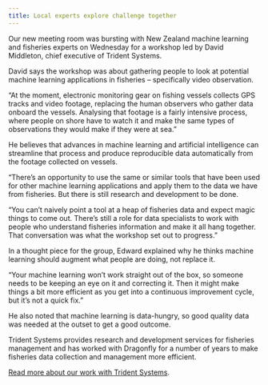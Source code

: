 ```yaml
---
title: Local experts explore challenge together  
---
```

Our new meeting room was bursting with New Zealand machine learning and fisheries experts on Wednesday for a workshop led by David Middleton, chief executive of Trident Systems.

<!--more-->

David says the workshop was about gathering people to look at potential machine learning applications in fisheries – specifically video observation.  

“At the moment, electronic monitoring gear on fishing vessels collects GPS tracks and video footage, replacing the human observers who gather data onboard the vessels. Analysing that footage is a fairly intensive process, where people on shore have to watch it and make the same types of observations they would make if they were at sea.”

He believes that advances in machine learning and artificial intelligence can streamline that process and produce reproducible data automatically from the footage collected on vessels.

“There’s an opportunity to use the same or similar tools that have been used for other machine learning applications and apply them to the data we have from fisheries. But there is still research and development to be done.

“You can’t naively point a tool at a heap of fisheries data and expect magic things to come out. There’s still a role for data specialists to work with people who understand fisheries information and make it all hang together. That conversation was what the workshop set out to progress.”

In a thought piece for the group, Edward explained why he thinks machine learning should augment what people are doing, not replace it.

“Your machine learning won’t work straight out of the box, so someone needs to be keeping an eye on it and correcting it. Then it might make things a bit more efficient as you get into a continuous improvement cycle, but it’s not a quick fix.”

He also noted that machine learning is data-hungry, so good quality data was needed at the outset to get a good outcome.

Trident Systems provides research and development services for fisheries management and has worked with Dragonfly for a number of years to make fisheries data collection and management more efficient.

[Read more about our work with Trident Systems](https://www.dragonfly.co.nz/work/navigating-complexity.html).
